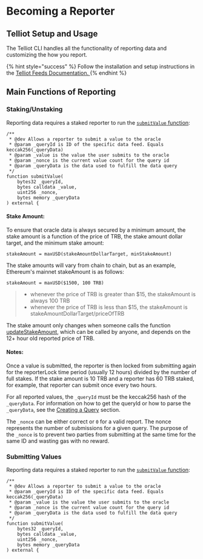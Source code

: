 # Becoming a Reporter

## Telliot Setup and Usage

The Telliot CLI handles all the functionality of reporting data and customizing the how you report.

{% hint style="success" %}
Follow the installation and setup instructions in the [Telliot Feeds Documentation. ](https://tellor-io.github.io/telliot-feeds/)
{% endhint %}

## Main Functions of Reporting

### Staking/Unstaking

Reporting data requires a staked reporter to run the [`submitValue` function](../getting-data/tellor-functions.md):

```solidity
/**
 * @dev Allows a reporter to submit a value to the oracle
 * @param _queryId is ID of the specific data feed. Equals keccak256(_queryData)
 * @param _value is the value the user submits to the oracle
 * @param _nonce is the current value count for the query id
 * @param _queryData is the data used to fulfill the data query
 */
function submitValue(
    bytes32 _queryId,
    bytes calldata _value,
    uint256 _nonce,
    bytes memory _queryData
) external {
```

#### Stake Amount:

To ensure that oracle data is always secured by a minimum amount, the stake amount is a function of the price of TRB, the stake amount dollar target, and the minimum stake amount:

`stakeAmount = maxUSD(stakeAmountDollarTarget, minStakeAmount)`

The stake amounts will vary from chain to chain, but as an example, Ethereum's mainnet stakeAmount is as follows:

`stakeAmount = maxUSD($1500, 100 TRB)`

> * whenever the price of TRB is greater than $15, the stakeAmount is always 100 TRB
> * whenever the price of TRB is less than $15, the stakeAmount is stakeAmountDollarTarget/priceOfTRB

The stake amount only changes when someone calls the function [updateStakeAmount](https://github.com/tellor-io/tellorFlex/blob/3b3820f2111ec2813cb51455ef68cf0955c51674/contracts/TellorFlex.sol#L351), which can be called by anyone, and depends on the 12+ hour old reported price of TRB.

#### Notes:

Once a value is submitted, the reporter is then locked from submitting again for the reporterLock time period (usually 12 hours) divided by the number of full stakes. If the stake amount is 10 TRB and a reporter has 60 TRB staked, for example, that reporter can submit once every two hours.

For all reported values, the `_queryId` must be the keccak256 hash of the `_queryData`. For information on how to get the queryId or how to parse the `_queryData`, see the [Creating a Query](https://app.gitbook.com/s/tcQlo49FAqTaOimNOz0X/getting-data/creating-a-query) section.

The `_nonce` can be either correct or `0` for a valid report. The nonce represents the number of submissions for a given query. The purpose of the `_nonce` is to prevent two parties from submitting at the same time for the same ID and wasting gas with no reward.

### Submitting Values

Reporting data requires a staked reporter to run the [`submitValue` function](../getting-data/tellor-functions.md):

```solidity
/**
 * @dev Allows a reporter to submit a value to the oracle
 * @param _queryId is ID of the specific data feed. Equals keccak256(_queryData)
 * @param _value is the value the user submits to the oracle
 * @param _nonce is the current value count for the query id
 * @param _queryData is the data used to fulfill the data query
 */
function submitValue(
    bytes32 _queryId,
    bytes calldata _value,
    uint256 _nonce,
    bytes memory _queryData
) external {
```

